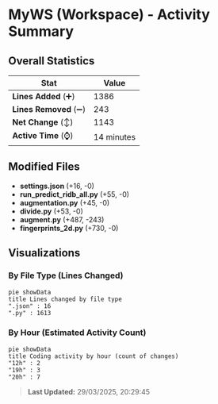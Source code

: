 # MyWS (Workspace) - Activity Summary 

## Overall Statistics

| Stat                   | Value                                                             |
| ---------------------- | ----------------------------------------------------------------- |
| **Lines Added** (➕)   | 1386                                          |
| **Lines Removed** (➖) | 243                                        |
| **Net Change** (↕)    | 1143                |
| **Active Time** (⌚)   | 14 minutes |


## Modified Files
- **settings.json** (+16, -0)
- **run_predict_ridb_all.py** (+55, -0)
- **augmentation.py** (+45, -0)
- **divide.py** (+53, -0)
- **augment.py** (+487, -243)
- **fingerprints_2d.py** (+730, -0)

## Visualizations

### By File Type (Lines Changed)

```mermaid
pie showData
title Lines changed by file type
".json" : 16
".py" : 1613
```

### By Hour (Estimated Activity Count)

```mermaid
pie showData
title Coding activity by hour (count of changes)
"12h" : 2
"19h" : 3
"20h" : 7
```


> **Last Updated:** 29/03/2025, 20:29:45